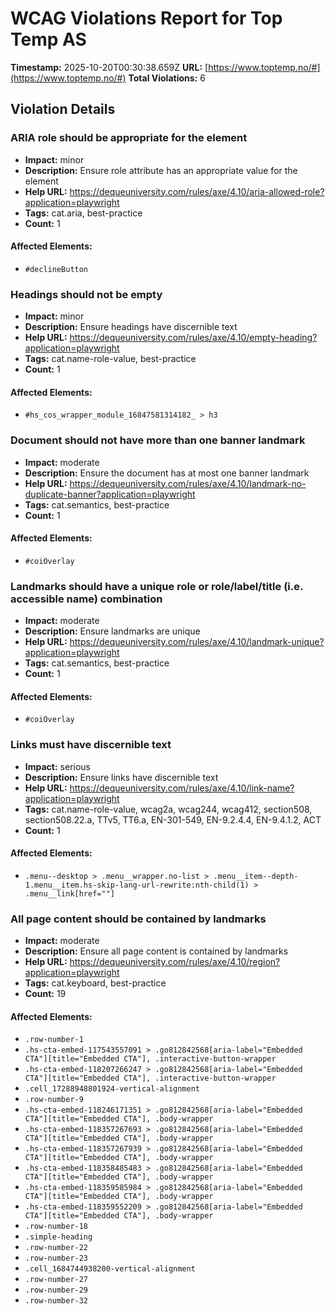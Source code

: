 # WCAG Violations Report for Top Temp AS

**Timestamp:** 2025-10-20T00:30:38.659Z
**URL:** [https://www.toptemp.no/#](https://www.toptemp.no/#)
**Total Violations:** 6

## Violation Details

### ARIA role should be appropriate for the element

- **Impact:** minor
- **Description:** Ensure role attribute has an appropriate value for the element
- **Help URL:** https://dequeuniversity.com/rules/axe/4.10/aria-allowed-role?application=playwright
- **Tags:** cat.aria, best-practice
- **Count:** 1

#### Affected Elements:

- `#declineButton`

### Headings should not be empty

- **Impact:** minor
- **Description:** Ensure headings have discernible text
- **Help URL:** https://dequeuniversity.com/rules/axe/4.10/empty-heading?application=playwright
- **Tags:** cat.name-role-value, best-practice
- **Count:** 1

#### Affected Elements:

- `#hs_cos_wrapper_module_16847581314182_ > h3`

### Document should not have more than one banner landmark

- **Impact:** moderate
- **Description:** Ensure the document has at most one banner landmark
- **Help URL:** https://dequeuniversity.com/rules/axe/4.10/landmark-no-duplicate-banner?application=playwright
- **Tags:** cat.semantics, best-practice
- **Count:** 1

#### Affected Elements:

- `#coiOverlay`

### Landmarks should have a unique role or role/label/title (i.e. accessible name) combination

- **Impact:** moderate
- **Description:** Ensure landmarks are unique
- **Help URL:** https://dequeuniversity.com/rules/axe/4.10/landmark-unique?application=playwright
- **Tags:** cat.semantics, best-practice
- **Count:** 1

#### Affected Elements:

- `#coiOverlay`

### Links must have discernible text

- **Impact:** serious
- **Description:** Ensure links have discernible text
- **Help URL:** https://dequeuniversity.com/rules/axe/4.10/link-name?application=playwright
- **Tags:** cat.name-role-value, wcag2a, wcag244, wcag412, section508, section508.22.a, TTv5, TT6.a, EN-301-549, EN-9.2.4.4, EN-9.4.1.2, ACT
- **Count:** 1

#### Affected Elements:

- `.menu--desktop > .menu__wrapper.no-list > .menu__item--depth-1.menu__item.hs-skip-lang-url-rewrite:nth-child(1) > .menu__link[href=""]`

### All page content should be contained by landmarks

- **Impact:** moderate
- **Description:** Ensure all page content is contained by landmarks
- **Help URL:** https://dequeuniversity.com/rules/axe/4.10/region?application=playwright
- **Tags:** cat.keyboard, best-practice
- **Count:** 19

#### Affected Elements:

- `.row-number-1`
- `.hs-cta-embed-117543557091 > .go812842568[aria-label="Embedded CTA"][title="Embedded CTA"], .interactive-button-wrapper`
- `.hs-cta-embed-118207266247 > .go812842568[aria-label="Embedded CTA"][title="Embedded CTA"], .interactive-button-wrapper`
- `.cell_17288948801924-vertical-alignment`
- `.row-number-9`
- `.hs-cta-embed-118246171351 > .go812842568[aria-label="Embedded CTA"][title="Embedded CTA"], .body-wrapper`
- `.hs-cta-embed-118357267693 > .go812842568[aria-label="Embedded CTA"][title="Embedded CTA"], .body-wrapper`
- `.hs-cta-embed-118357267939 > .go812842568[aria-label="Embedded CTA"][title="Embedded CTA"], .body-wrapper`
- `.hs-cta-embed-118358485483 > .go812842568[aria-label="Embedded CTA"][title="Embedded CTA"], .body-wrapper`
- `.hs-cta-embed-118359585984 > .go812842568[aria-label="Embedded CTA"][title="Embedded CTA"], .body-wrapper`
- `.hs-cta-embed-118359552209 > .go812842568[aria-label="Embedded CTA"][title="Embedded CTA"], .body-wrapper`
- `.row-number-18`
- `.simple-heading`
- `.row-number-22`
- `.row-number-23`
- `.cell_1684744938200-vertical-alignment`
- `.row-number-27`
- `.row-number-29`
- `.row-number-32`

